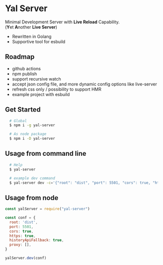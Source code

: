 Yal Server
===========

Minimal Development Server with **Live Reload** Capability.  
(**Y**et **A**nother **Live Server**)

- Rewritten in Golang
- Supportive tool for esbuild

Roadmap
--------

- github actions
- npm publish
- support recursive watch
- accept json config file, and more dynamic config options like live-server
- refresh css only / possibility to support HMR
- example project with esbuild

Get Started
------------

```bash
  # Global
  $ npm i -g yal-server

  # As node package
  $ npm i -D yal-server
```

Usage from command line
-----------------------

```bash
  # Help
  $ yal-server

  # example dev command
  $ yal-server dev -c='{"root": "dist", "port": 5501, "cors": true, "https": true, "historyApiFallback": true, "proxy": [{"prefix": "/api", "target": "https://backend", "changeOrigin": true}]}'
```

Usage from node
---------------

```javascript
const yalServer = require("yal-server")

const conf = {
  root: 'dist',
  port: 5501,
  cors: true,
  https: true,
  historyApiFallback: true,
  proxy: [],
}

yalServer.dev(conf)
```
